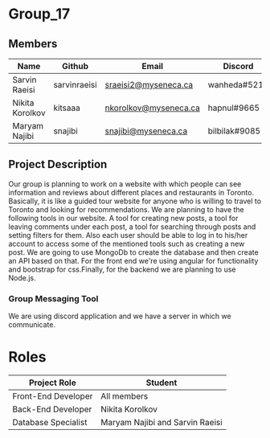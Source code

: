 # Group_17  

## Members
| Name             | Github       | Email                 | Discord         |
| -----------------| ------------ | --------------------- | --------------- |
| Sarvin Raeisi    | sarvinraeisi | sraeisi2@myseneca.ca  | wanheda#5214    |
| Nikita Korolkov  | kitsaaa      | nkorolkov@myseneca.ca | hapnul#9665     |
| Maryam Najibi    | snajibi      | snajibi@myseneca.ca   | bilbilak#9085   |

## Project Description
Our group is planning to work on a website with which people can see information and reviews about different places and restaurants in Toronto. Basically, it is like a guided tour website for anyone who is willing to travel to Toronto and looking for recommendations.
We are planning to have the following tools in our website. A tool for creating new posts, a tool for leaving comments under each post, a tool for searching through posts and setting filters for them. Also each user should be able to log in to his/her account to access some of the mentioned tools such as creating a new post.
We are going to use MongoDb to create the database and then create an API based on that. For the front end we're using angular for functionality and bootstrap for css.Finally, for the backend we are planning to use Node.js.


### Group Messaging Tool
We are using discord application and we have a server in which we communicate. 


# Roles

| Project Role        |  Student                         |
| ------------------- |  ------------------------------- |
| Front-End Developer | All members                      |
| Back-End Developer  | Nikita Korolkov                  |
| Database Specialist | Maryam Najibi and Sarvin Raeisi  |
